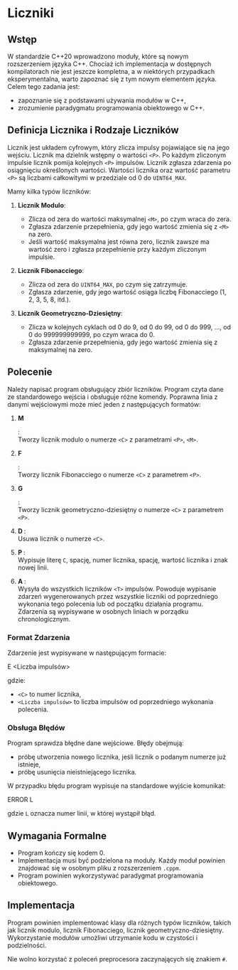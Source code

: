 # Liczniki

## Wstęp

W standardzie C++20 wprowadzono moduły, które są nowym rozszerzeniem języka C++. Chociaż ich implementacja w dostępnych kompilatorach nie jest jeszcze kompletna, a w niektórych przypadkach eksperymentalna, warto zapoznać się z tym nowym elementem języka. Celem tego zadania jest:
- zapoznanie się z podstawami używania modułów w C++,
- zrozumienie paradygmatu programowania obiektowego w C++.

## Definicja Licznika i Rodzaje Liczników

Licznik jest układem cyfrowym, który zlicza impulsy pojawiające się na jego wejściu. Licznik ma dzielnik wstępny o wartości `<P>`. Po każdym zliczonym impulsie licznik pomija kolejnych `<P>` impulsów. Licznik zgłasza zdarzenia po osiągnięciu określonych wartości. Wartości licznika oraz wartość parametru `<P>` są liczbami całkowitymi w przedziale od 0 do `UINT64_MAX`.

Mamy kilka typów liczników:

1. **Licznik Modulo**:
   - Zlicza od zera do wartości maksymalnej `<M>`, po czym wraca do zera.
   - Zgłasza zdarzenie przepełnienia, gdy jego wartość zmienia się z `<M>` na zero.
   - Jeśli wartość maksymalna jest równa zero, licznik zawsze ma wartość zero i zgłasza przepełnienie przy każdym zliczonym impulsie.

2. **Licznik Fibonacciego**:
   - Zlicza od zera do `UINT64_MAX`, po czym się zatrzymuje.
   - Zgłasza zdarzenie, gdy jego wartość osiąga liczbę Fibonacciego (1, 2, 3, 5, 8, itd.).

3. **Licznik Geometryczno-Dziesiętny**:
   - Zlicza w kolejnych cyklach od 0 do 9, od 0 do 99, od 0 do 999, …, od 0 do 999999999999, po czym wraca do 0.
   - Zgłasza zdarzenie przepełnienia, gdy jego wartość zmienia się z maksymalnej na zero.

## Polecenie

Należy napisać program obsługujący zbiór liczników. Program czyta dane ze standardowego wejścia i obsługuje różne komendy. Poprawna linia z danymi wejściowymi może mieć jeden z następujących formatów:

1. **M <C> <P> <M>**:  
   Tworzy licznik modulo o numerze `<C>` z parametrami `<P>`, `<M>`.

2. **F <C> <P>**:  
   Tworzy licznik Fibonacciego o numerze `<C>` z parametrem `<P>`.

3. **G <C> <P>**:  
   Tworzy licznik geometryczno-dziesiętny o numerze `<C>` z parametrem `<P>`.

4. **D <C>**:  
   Usuwa licznik o numerze `<C>`.

5. **P <C>**:  
   Wypisuje literę `C`, spację, numer licznika, spację, wartość licznika i znak nowej linii.

6. **A <T>**:  
   Wysyła do wszystkich liczników `<T>` impulsów. Powoduje wypisanie zdarzeń wygenerowanych przez wszystkie liczniki od poprzedniego wykonania tego polecenia lub od początku działania programu. Zdarzenia są wypisywane w osobnych liniach w porządku chronologicznym.

### Format Zdarzenia
Zdarzenie jest wypisywane w następującym formacie:

E <C> <Liczba impulsów>

gdzie:
- `<C>` to numer licznika,
- `<Liczba impulsów>` to liczba impulsów od poprzedniego wykonania polecenia.

### Obsługa Błędów

Program sprawdza błędne dane wejściowe. Błędy obejmują:
- próbę utworzenia nowego licznika, jeśli licznik o podanym numerze już istnieje,
- próbę usunięcia nieistniejącego licznika.

W przypadku błędu program wypisuje na standardowe wyjście komunikat:

ERROR L

gdzie `L` oznacza numer linii, w której wystąpił błąd.

## Wymagania Formalne

- Program kończy się kodem 0.
- Implementacja musi być podzielona na moduły. Każdy moduł powinien znajdować się w osobnym pliku z rozszerzeniem `.cppm`.
- Program powinien wykorzystywać paradygmat programowania obiektowego.

## Implementacja

Program powinien implementować klasy dla różnych typów liczników, takich jak licznik modulo, licznik Fibonacciego, licznik geometryczno-dziesiętny. Wykorzystanie modułów umożliwi utrzymanie kodu w czystości i podzielności.

Nie wolno korzystać z poleceń preprocesora zaczynających się znakiem `#`.

